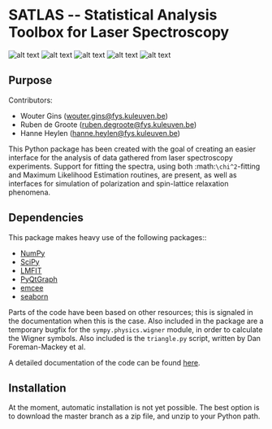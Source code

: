 SATLAS -- Statistical Analysis Toolbox for Laser Spectroscopy
=============================================================
![alt text](https://img.shields.io/badge/DOI-10.5281%2Fzenodo.18444-blue.svg 'DOI Identifier')
![alt text](https://img.shields.io/badge/License-MIT-blue.svg 'License')
![alt text](https://img.shields.io/badge/Python-3.4-green.svg 'Python version')
![alt text](https://img.shields.io/badge/Tested_on-Windows-green.svg 'Supported platform')
![alt text](https://img.shields.io/badge/Not_tested_on-Linux/Mac-red.svg 'Unsupported platform')

Purpose
-------
Contributors:
* Wouter Gins (wouter.gins@fys.kuleuven.be)
* Ruben de Groote (ruben.degroote@fys.kuleuven.be)
* Hanne Heylen (hanne.heylen@fys.kuleuven.be)

This Python package has been created with the goal of creating an easier interface for the analysis of data gathered from laser spectroscopy experiments. Support for fitting the spectra, using both :math:`\chi^2`-fitting and Maximum Likelihood Estimation routines, are present, as well as interfaces for simulation of polarization and spin-lattice relaxation phenomena.

Dependencies
------------
This package makes heavy use of the following packages::
* [NumPy](http://www.numpy.org/)
* [SciPy](http://www.scipy.org/)
* [LMFIT](http://lmfit.github.io/lmfit-py/index.html)
* [PyQtGraph](http://www.pyqtgraph.org/)
* [emcee](http://dan.iel.fm/emcee/current/)
* [seaborn](http://stanford.edu/~mwaskom/software/seaborn/)

Parts of the code have been based on other resources; this is signaled in the documentation when this is the case. Also included in the package are a temporary bugfix for the `sympy.physics.wigner` module, in order to calculate the Wigner symbols. Also included is the `triangle.py` script, written by Dan Foreman-Mackey et al.

A detailed documentation of the code can be found [here](http://woutergins.github.io/satlas/).

Installation
------------
At the moment, automatic installation is not yet possible. The best option is to download the master branch as a zip file, and unzip to your Python path.
